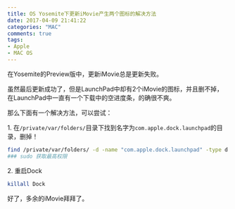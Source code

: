 ```yaml
---
title: OS Yosemite下更新iMovie产生两个图标的解决方法
date: 2017-04-09 21:41:22
categories: "MAC"
comments: true
tags:
- Apple
- MAC OS
---
```


<!-- no node -->

<!-- more -->

在Yosemite的Preview版中，更新iMovie总是更新失败。

虽然最后更新成功了，但是LaunchPad中却有2个iMovie的图标，并且删不掉，在LaunchPad中一直有一个下载中的空进度条，的确很不爽。

那么下面有一个解决方法，可以尝试：

1\. 在`/private/var/folders/`目录下找到名字为`com.apple.dock.launchpad`的目录，删掉！

```bash
find /private/var/folders/ -d -name "com.apple.dock.launchpad" -type d -exec rm -rf '{}' \;
### sudo 获取最高权限
```

2\. 重启Dock

```bash
killall Dock 
```

好了，多余的iMovie拜拜了。